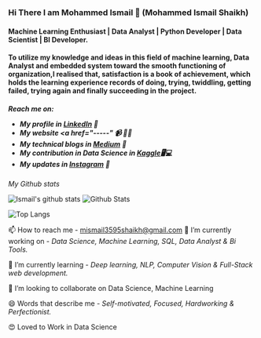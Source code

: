 
### Hi There I am Mohammed Ismail 👋 (Mohammed Ismail Shaikh)

<h4>Machine Learning Enthusiast | Data Analyst | Python Developer | Data Scientist | BI Developer.</h4>
<h4>To utilize my knowledge and ideas in this field of machine learning, Data Analyst and embedded system toward the smooth functioning of organization,I realised that, satisfaction is a book of achievement, which holds the learning experience records of doing, trying, twiddling, getting failed, trying again and finally succeeding in the project.</h4>


<h5>Reach me on:
  
- My profile in <a href="https://www.linkedin.com/in/mohammad-ismail-3595-shaikh-3124b96a/">LinkedIn</a> 💼 
- My website <a href="-----"</a> 📹 ✍🏾
- My technical blogs in <a href="https://medium.com/">Medium</a> 🏓
- My contribution in Data Science in <a href="------">Kaggle</a>🖥💻
- My updates in <a href="https://www.instagram.com/datascience_inside/">Instagram</a> 💬</h5>


*My Github stats*

![Ismail's github stats](https://github-readme-stats.vercel.app/api?username=ismailshaikh)
![Github Stats ](https://github-readme-streak-stats.herokuapp.com/?user=ismailshaikh)

![Top Langs](https://github-readme-stats.vercel.app/api/top-langs/?username=ismailshaikh)

:mailbox: How to reach me - mismail3595shaikh@gmail.com
🔭 I’m currently working on - *Data Science, Machine Learning, SQL,  Data Analyst & Bi Tools.*

🌱 I’m currently learning - *Deep learning, NLP, Computer Vision & Full-Stack web development.*

👯 I’m looking to collaborate on Data Science, Machine Learning

😄 Words that describe me - *Self-motivated, Focused, Hardworking & Perfectionist.*

:heart_eyes: Loved to Work in Data Science 
